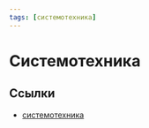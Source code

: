 ```yaml
---
tags: [системотехника]
---
```

# Системотехника

## Ссылки

* [системотехника](https://ru.wikipedia.org/wiki/%D0%A1%D0%B8%D1%81%D1%82%D0%B5%D0%BC%D0%BE%D1%82%D0%B5%D1%85%D0%BD%D0%B8%D0%BA%D0%B0 "Системотехника")
